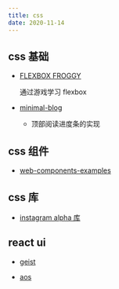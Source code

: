 ```yaml
---
title: css
date: 2020-11-14
---
```


## css 基础

- [FLEXBOX FROGGY](http://flexboxfroggy.com/)

  通过游戏学习 flexbox

- [minimal-blog](https://www.tailwindtoolbox.com/templates/minimal-blog)

  - 顶部阅读进度条的实现

## css 组件

- [web-components-examples](https://github.com/mdn/web-components-examples)

## css 库

- [instagram alpha 库](https://github.com/picturepan2/instagram.css)

## react ui

- [geist](https://github.com/geist-org/react)

- [aos](https://github.com/michalsnik/aos)
